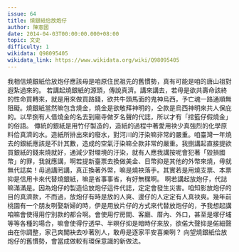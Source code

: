 ```yaml
---
issue: 64
title: 燒銀紙佮放炮仔
author: 陳憲國
date: 2014-04-03T00:00:00.000+08:00
topic: 文史
difficulty: 1
wikidata: Q98095405
wikidata_link: https://www.wikidata.org/wiki/Q98095405
---
```

我相信燒銀紙佮放炮仔應該毋是咱原住民祖先的舊慣勢，真有可能是咱的唐山祖對遐紮過來的。
若講起燒銀紙的源頭，傳說真濟。講來講去，若毋是欲共壽命該終的性命買轉來，就是用來做買路錢，欲共牛頭馬面的鬼神烏西，予亡魂一路通順無阻礙。燒銀紙當然嘛包含燒金，燒金是欲敬拜神明的，仝款是烏西神明來共人保庇的。以早捌有人借燒金的名去到廟寺做歹名聲的代誌，所以才有「捾籃仔假燒金」的俗語。
傳統的銀紙是用竹仔製造的，造紙的過程中著愛用袂少真強烈的化學原料佮真濟的水。造紙所排出來的廢水，對河川的汙染嘛非常的嚴重。咱臺灣一年燒去的銀紙應該是不計其數，造成的空氣汙染嘛仝款非常的嚴重。我捌講起直接提欲買銀紙的錢來燒就好，通減少對環境的汙染，就有人應我講按呢會犯著「毀損國幣」的罪，我就應講，啊若提新臺票去換做美金、日幣抑是其他的外幣來燒，毋就無代誌矣！毋過講罔講，真正換著外幣，嘛是燒袂落手。其實若是用燒支票、本票抑是信用卡來代替燒銀紙，嘛是省事事省，有好無䆀啊。
啊若講起放炮仔，代誌嘛滿滿是。因為炮仔的製造佮放炮仔這件代誌，定定會發生災害。咱知影放炮仔的目的真濟款，不而過，放炮仔有時是放的人爽、邊仔的人定定有人真袂爽。幾年前桃園有一个朋友咧娶新婦的時，伊是用放片仔的方式來代替放炮仔的，予我想起講咱嘛會使得用佇別款的都合啊。會使用佇房間、客廳、厝內、外口，甚至是塚仔埔等等各種的場合，嘛會使得佇透早、半暝仔抑是暗時仔來放，欲偌大聲抑是偌細聲由在你調整，家己爽閣袂去吵著別人，敢毋是逐家平安喜樂咧？
向望燒銀紙佮放炮仔的舊慣勢，會當成做較有環保意識的新做法。